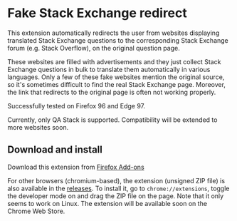 # Fake Stack Exchange redirect

This extension automatically redirects the user from websites displaying translated Stack Exchange questions to the corresponding Stack Exchange forum (e.g. Stack Overflow), on the original question page.

These websites are filled with advertisements and they just collect Stack Exchange questions in bulk to translate them automatically in various languages. Only a few of these fake websites mention the original source, so it's sometimes difficult to find the real Stack Exchange page. Moreover, the link that redirects to the original page is often not working properly.

Successfully tested on Firefox 96 and Edge 97.

Currently, only QA Stack is supported. Compatibility will be extended to more websites soon.

## Download and install

Download this extension from [Firefox Add-ons](https://addons.mozilla.org/firefox/addon/fake-stackexchange-redirect/)

For other browsers (chromium-based), the extension (unsigned ZIP file) is also available in the [releases](https://github.com/y0lopix/fake-stackexchange-redirect/releases/latest). To install it, go to `chrome://extensions`, toggle the developer mode on and drag the ZIP file on the page. Note that it only seems to work on Linux. The extension will be available soon on the Chrome Web Store.
